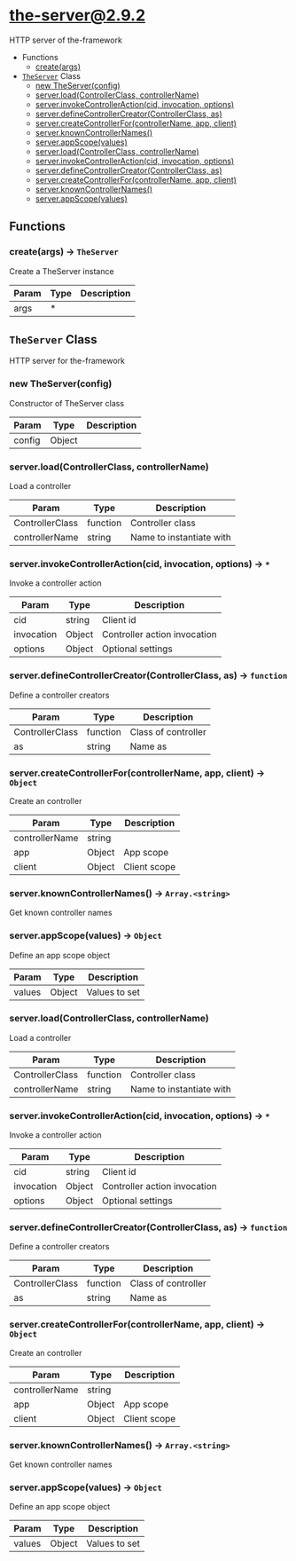 # the-server@2.9.2

HTTP server of the-framework

+ Functions
  + [create(args)](#the-server-function-create)
+ [`TheServer`](#the-server-classes) Class
  + [new TheServer(config)](#the-server-classes-the-server-constructor)
  + [server.load(ControllerClass, controllerName)](#the-server-classes-the-server-load)
  + [server.invokeControllerAction(cid, invocation, options)](#the-server-classes-the-server-invokeControllerAction)
  + [server.defineControllerCreator(ControllerClass, as)](#the-server-classes-the-server-defineControllerCreator)
  + [server.createControllerFor(controllerName, app, client)](#the-server-classes-the-server-createControllerFor)
  + [server.knownControllerNames()](#the-server-classes-the-server-knownControllerNames)
  + [server.appScope(values)](#the-server-classes-the-server-appScope)
  + [server.load(ControllerClass, controllerName)](#the-server-classes-the-server-load)
  + [server.invokeControllerAction(cid, invocation, options)](#the-server-classes-the-server-invokeControllerAction)
  + [server.defineControllerCreator(ControllerClass, as)](#the-server-classes-the-server-defineControllerCreator)
  + [server.createControllerFor(controllerName, app, client)](#the-server-classes-the-server-createControllerFor)
  + [server.knownControllerNames()](#the-server-classes-the-server-knownControllerNames)
  + [server.appScope(values)](#the-server-classes-the-server-appScope)

## Functions

<a class='md-heading-link' name="the-server-function-create" ></a>

### create(args) -> `TheServer`

Create a TheServer instance

| Param | Type | Description |
| ----- | --- | -------- |
| args | * |  |



<a class='md-heading-link' name="the-server-classes"></a>

## `TheServer` Class

HTTP server for the-framework




<a class='md-heading-link' name="the-server-classes-the-server-constructor" ></a>

### new TheServer(config)

Constructor of TheServer class

| Param | Type | Description |
| ----- | --- | -------- |
| config | Object |  |


<a class='md-heading-link' name="the-server-classes-the-server-load" ></a>

### server.load(ControllerClass, controllerName)

Load a controller

| Param | Type | Description |
| ----- | --- | -------- |
| ControllerClass | function | Controller class |
| controllerName | string | Name to instantiate with |


<a class='md-heading-link' name="the-server-classes-the-server-invokeControllerAction" ></a>

### server.invokeControllerAction(cid, invocation, options) -> `*`

Invoke a controller action

| Param | Type | Description |
| ----- | --- | -------- |
| cid | string | Client id |
| invocation | Object | Controller action invocation |
| options | Object | Optional settings |


<a class='md-heading-link' name="the-server-classes-the-server-defineControllerCreator" ></a>

### server.defineControllerCreator(ControllerClass, as) -> `function`

Define a controller creators

| Param | Type | Description |
| ----- | --- | -------- |
| ControllerClass | function | Class of controller |
| as | string | Name as |


<a class='md-heading-link' name="the-server-classes-the-server-createControllerFor" ></a>

### server.createControllerFor(controllerName, app, client) -> `Object`

Create an controller

| Param | Type | Description |
| ----- | --- | -------- |
| controllerName | string |  |
| app | Object | App scope |
| client | Object | Client scope |


<a class='md-heading-link' name="the-server-classes-the-server-knownControllerNames" ></a>

### server.knownControllerNames() -> `Array.<string>`

Get known controller names

<a class='md-heading-link' name="the-server-classes-the-server-appScope" ></a>

### server.appScope(values) -> `Object`

Define an app scope object

| Param | Type | Description |
| ----- | --- | -------- |
| values | Object | Values to set |


<a class='md-heading-link' name="the-server-classes-the-server-load" ></a>

### server.load(ControllerClass, controllerName)

Load a controller

| Param | Type | Description |
| ----- | --- | -------- |
| ControllerClass | function | Controller class |
| controllerName | string | Name to instantiate with |


<a class='md-heading-link' name="the-server-classes-the-server-invokeControllerAction" ></a>

### server.invokeControllerAction(cid, invocation, options) -> `*`

Invoke a controller action

| Param | Type | Description |
| ----- | --- | -------- |
| cid | string | Client id |
| invocation | Object | Controller action invocation |
| options | Object | Optional settings |


<a class='md-heading-link' name="the-server-classes-the-server-defineControllerCreator" ></a>

### server.defineControllerCreator(ControllerClass, as) -> `function`

Define a controller creators

| Param | Type | Description |
| ----- | --- | -------- |
| ControllerClass | function | Class of controller |
| as | string | Name as |


<a class='md-heading-link' name="the-server-classes-the-server-createControllerFor" ></a>

### server.createControllerFor(controllerName, app, client) -> `Object`

Create an controller

| Param | Type | Description |
| ----- | --- | -------- |
| controllerName | string |  |
| app | Object | App scope |
| client | Object | Client scope |


<a class='md-heading-link' name="the-server-classes-the-server-knownControllerNames" ></a>

### server.knownControllerNames() -> `Array.<string>`

Get known controller names

<a class='md-heading-link' name="the-server-classes-the-server-appScope" ></a>

### server.appScope(values) -> `Object`

Define an app scope object

| Param | Type | Description |
| ----- | --- | -------- |
| values | Object | Values to set |




